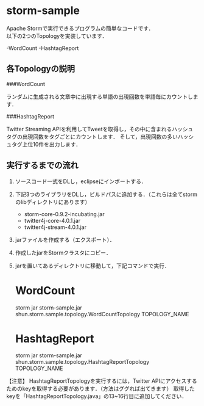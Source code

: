 storm-sample
======================
Apache Stormで実行できるプログラムの簡単なコードです．  
以下の2つのTopologyを実装しています．

-WordCount
-HashtagReport

各Topologyの説明
------

###WordCount

ランダムに生成される文章中に出現する単語の出現回数を単語毎にカウントします．

###HashtagReport

Twitter Streaming APIを利用してTweetを取得し，その中に含まれるハッシュタグの出現回数をタグごとにカウントします．
そして，出現回数の多いハッシュタグ上位10件を出力します．	

実行するまでの流れ
------

1. ソースコード一式をDLし，eclipseにインポートする．
2. 下記3つのライブラリをDLし，ビルドパスに追加する．（これらは全てstormのlibディレクトリにあります）
	* storm-core-0.9.2-incubating.jar
	* twitter4j-core-4.0.1.jar
	* twitter4j-stream-4.0.1.jar
3. jarファイルを作成する（エクスポート）．
4. 作成したjarをStormクラスタにコピー．
5. jarを置いてあるディレクトリに移動して，下記コマンドで実行．

    # WordCount
    storm jar storm-sample.jar shun.storm.sample.topology.WordCountTopology TOPOLOGY_NAME
    # HashtagReport
    storm jar storm-sample.jar shun.storm.sample.topology.HashtagReportTopology TOPOLOGY_NAME

【注意】
HashtagReportTopologyを実行するには，Twitter APIにアクセスするためのkeyを取得する必要があります．（方法はググれば出てきます）
取得したkeyを「HashtagReportTopology.java」の13~16行目に追加してください．
